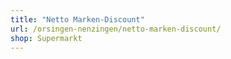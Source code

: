 ```yaml
---
title: "Netto Marken-Discount"
url: /orsingen-nenzingen/netto-marken-discount/
shop: Supermarkt
---
```

